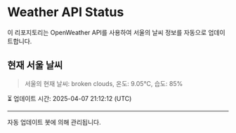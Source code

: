 
# Weather API Status

이 리포지토리는 OpenWeather API를 사용하여 서울의 날씨 정보를 자동으로 업데이트합니다.

## 현재 서울 날씨
> 서울의 현재 날씨: broken clouds, 온도: 9.05°C, 습도: 85%

⏳ 업데이트 시간: 2025-04-07 21:12:12 (UTC)

---
자동 업데이트 봇에 의해 관리됩니다.
